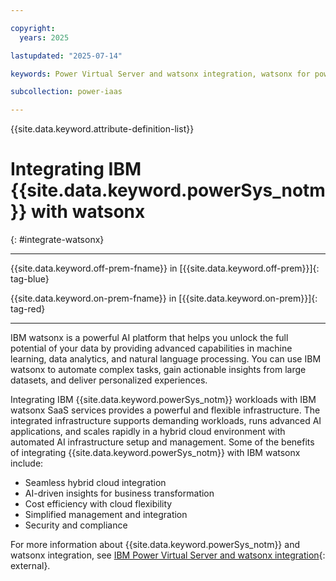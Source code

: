 ```yaml
---

copyright:
  years: 2025

lastupdated: "2025-07-14"

keywords: Power Virtual Server and watsonx integration, watsonx for powervs

subcollection: power-iaas

---
```


{{site.data.keyword.attribute-definition-list}}

# Integrating IBM {{site.data.keyword.powerSys_notm}} with watsonx
{: #integrate-watsonx}

---

{{site.data.keyword.off-prem-fname}} in [{{site.data.keyword.off-prem}}]{: tag-blue}


{{site.data.keyword.on-prem-fname}} in [{{site.data.keyword.on-prem}}]{: tag-red}


---

IBM watsonx is a powerful AI platform that helps you unlock the full potential of your data by providing advanced capabilities in machine learning, data analytics, and natural language processing. You can use IBM watsonx to automate complex tasks, gain actionable insights from large datasets, and deliver personalized experiences.

Integrating IBM {{site.data.keyword.powerSys_notm}} workloads with IBM watsonx SaaS services provides a powerful and flexible infrastructure. The integrated infrastructure supports demanding workloads, runs advanced AI applications, and scales rapidly in a hybrid cloud environment with automated AI infrastructure setup and management. Some of the benefits of integrating {{site.data.keyword.powerSys_notm}} with IBM watsonx include:

- Seamless hybrid cloud integration
- AI-driven insights for business transformation
- Cost efficiency with cloud flexibility
- Simplified management and integration
- Security and compliance

For more information about {{site.data.keyword.powerSys_notm}} and watsonx integration, see [IBM Power Virtual Server and watsonx integration](/docs/powervs-watsonx-toolkit){: external}.
